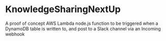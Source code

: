 # KnowledgeSharingNextUp
A proof of concept AWS Lambda node.js function to be triggered when a DynamoDB table is written to, and post to a Slack channel via an Incoming webhook
